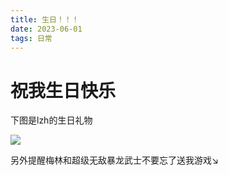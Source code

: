 ```yaml
---
title: 生日！！！
date: 2023-06-01
tags: 日常
---
```



# 祝我生日快乐

下图是lzh的生日礼物

![](https://cdn.luogu.com.cn/upload/image_hosting/97oopaal.png)


另外提醒梅林和超级无敌暴龙武士不要忘了送我游戏↘
